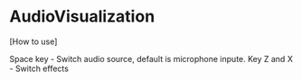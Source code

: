 # AudioVisualization

[How to use]

Space key - Switch audio source, default is microphone inpute.
Key Z and X - Switch effects
